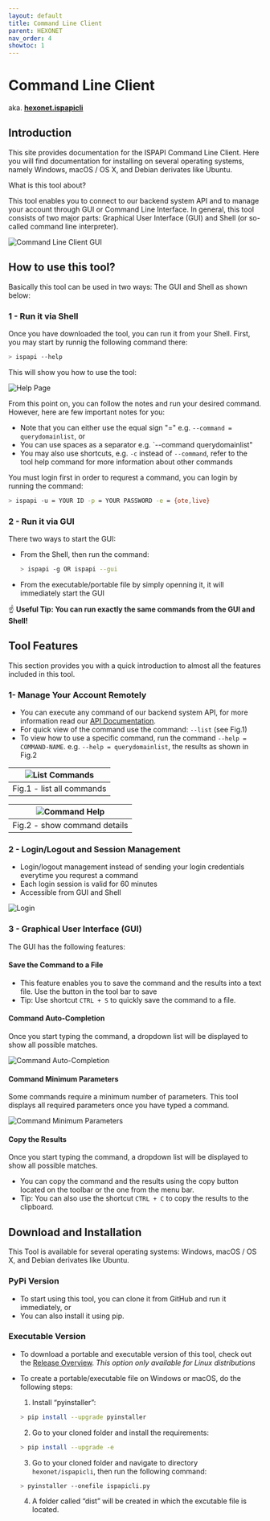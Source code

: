 ```yaml
---
layout: default
title: Command Line Client
parent: HEXONET
nav_order: 4
showtoc: 1
---
```


# Command Line Client

aka. [**hexonet.ispapicli**](https://pypi.org/project/hexonet.ispapicli/)
## Introduction

This site provides documentation for the ISPAPI Command Line Client. Here you will find documentation for installing on several operating systems, namely Windows, macOS / OS X, and Debian derivates like Ubuntu.

What is this tool about?

This tool enables you to connect to our backend system API and to manage your account through GUI or Command Line Interface. In general, this tool consists of two major parts: Graphical User Interface (GUI) and Shell (or so-called command line interpreter).

![Command Line Client GUI]({{site.baseurl}}/assets/images/ispapicli/gui.png)

## How to use this tool?

Basically this tool can be used in two ways: The GUI and Shell as shown below:

### 1 - Run it via Shell

Once you have downloaded the tool, you can run it from your Shell. First, you may start by runnig the following command there:

```bash
> ispapi --help
```

This will show you how to use the tool:

![Help Page]({{site.baseurl}}/assets/images/ispapicli/help.png)

From this point on, you can follow the notes and run your desired command. However, here are few important notes for you:

- Note that you can either use the equal sign "=" e.g. `--command = querydomainlist`, or
- You can use spaces as a separator e.g. `--command querydomainlist"
- You may also use shortcuts, e.g. `-c` instead of `--command`, refer to the tool help command for more information about other commands

You must login first in order to requrest a command, you can login by running the command:

```bash
> ispapi -u = YOUR ID -p = YOUR PASSWORD -e = {ote,live}
```

### 2 - Run it via GUI

There two ways to start the GUI:

- From the Shell, then run the command:

  ```bash
  > ispapi -g OR ispapi --gui
  ```

- From the executable/portable file by simply openning it, it will immediately start the GUI

:point_up: **Useful Tip: You can run exactly the same commands from the GUI and Shell!**

## Tool Features

This section provides you with a quick introduction to almost all the features included in this tool.

### 1- Manage Your Account Remotely

- You can execute any command of our backend system API, for more information read our [API Documentation](https://github.com/hexonet/hexonet-api-documentation).
- For quick view of the command use the command: `--list` (see Fig.1)
- To view how to use a specific command, run the command `--help = COMMAND-NAME`. e.g. `--help = querydomainlist`, the results as shown in Fig.2

| ![List Commands]({{site.baseurl}}/assets/images/ispapicli/list.png) |
| :-----------------------------------------------------------------: |
|                      Fig.1 - list all commands                      |

| ![Command Help]({{site.baseurl}}/assets/images/ispapicli/helpc.png) |
| :-----------------------------------------------------------------: |
|                    Fig.2 - show command details                     |

### 2 - Login/Logout and Session Management

- Login/logout management instead of sending your login credentials everytime you requrest a command
- Each login session is valid for 60 minutes
- Accessible from GUI and Shell

![Login]({{site.baseurl}}/assets/images/ispapicli/login.png)

### 3 - Graphical User Interface (GUI)

The GUI has the following features:

#### Save the Command to a File

- This feature enables you to save the command and the results into a text file. Use the button in the tool bar to save
- Tip: Use shortcut `CTRL + S` to quickly save the command to a file.

#### Command Auto-Completion

Once you start typing the command, a dropdown list will be displayed to show all possible matches.

![Command Auto-Completion]({{site.baseurl}}/assets/images/ispapicli/autocomplete.png)

#### Command Minimum Parameters

Some commands require a minimum number of parameters. This tool displays all required parameters once you have typed a command.

![Command Minimum Parameters]({{site.baseurl}}/assets/images/ispapicli/minparams.png)

#### Copy the Results

Once you start typing the command, a dropdown list will be displayed to show all possible matches.

- You can copy the command and the results using the copy button located on the toolbar or the one from the menu bar.
- Tip: You can also use the shortcut `CTRL + C` to copy the results to the clipboard.

## Download and Installation

This Tool is available for several operating systems: Windows, macOS / OS X, and Debian derivates like Ubuntu.

### PyPi Version

- To start using this tool, you can clone it from GitHub and run it immediately, or
- You can also install it using pip.

### Executable Version

- To download a portable and executable version of this tool, check out the [Release Overview](https://github.com/hexonet/ispapicli/releases). _This option only available for Linux distributions_
- To create a portable/executable file on Windows or macOS, do the following steps:

  1. Install “pyinstaller”:

  ```bash
  > pip install --upgrade pyinstaller
  ```

  2. Go to your cloned folder and install the requirements:

  ```bash
  > pip install --upgrade -e
  ```

  3. Go to your cloned folder and navigate to directory `hexonet/ispapicli`, then run the following command:

  ```bash
  > pyinstaller --onefile ispapicli.py
  ```

  4. A folder called “dist” will be created in which the excutable file is located.
